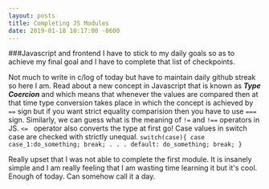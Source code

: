 ```yaml
---
layout: posts
title: Completing JS Modules
date: 2019-01-18 10:17:00 -0600
---
```



###Javascript and frontend 
I have to stick to my daily goals so as to achieve my final goal and I have to complete that list of checkpoints.

Not much to write in c/log of today but have to maintain daily github streak so here I am. Read about a new concept in Javascript that is known as ***Type Coercion*** and which means that whenever the values are compared then at that time type conversion takes place in which the concept is achieved by ````==```` sign but if you want strict equality comparision then you have to use ````===```` sign. Similarly, we can guess what is the meaning of ````!=```` and ````!==```` operators in JS.
``<= `` operator also converts the type at first go!
Case values in switch case are checked with strictly unequal.
    ```
    switch(case){
    case case_1:do_something; break;
    .
    .
    .
    default:
    do_something;
    break;
    }
    ```

Really upset that I was not able to complete the first module. It is insanely simple and I am really feeling that I am wasting time learning it but it's cool. Enough of today. Can somehow call it a day. 